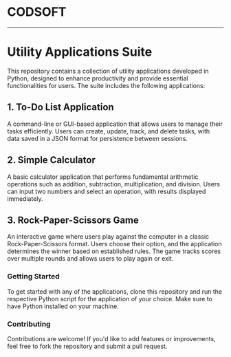 # CODSOFT
---
# Utility Applications Suite

This repository contains a collection of utility applications developed in Python, designed to enhance productivity and provide essential functionalities for users. The suite includes the following applications:

## 1. To-Do List Application
A command-line or GUI-based application that allows users to manage their tasks efficiently. Users can create, update, track, and delete tasks, with data saved in a JSON format for persistence between sessions.

## 2. Simple Calculator
A basic calculator application that performs fundamental arithmetic operations such as addition, subtraction, multiplication, and division. Users can input two numbers and select an operation, with results displayed immediately.

## 3. Rock-Paper-Scissors Game
An interactive game where users play against the computer in a classic Rock-Paper-Scissors format. Users choose their option, and the application determines the winner based on established rules. The game tracks scores over multiple rounds and allows users to play again or exit.

### Getting Started
To get started with any of the applications, clone this repository and run the respective Python script for the application of your choice. Make sure to have Python installed on your machine.

### Contributing
Contributions are welcome! If you'd like to add features or improvements, feel free to fork the repository and submit a pull request.


